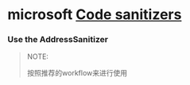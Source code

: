 # microsoft [Code sanitizers](https://docs.microsoft.com/en-us/cpp/sanitizers/?view=msvc-170)



### Use the AddressSanitizer

> NOTE: 
>
> 按照推荐的workflow来进行使用

